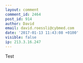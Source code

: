 ```yaml
---
layout: comment
comment_id: 2464
post_id: 914
author: David
email: david.roessli@cybmed.com
date: '2017-01-13 11:43:08 +0100'
visible: false
ip: 213.3.16.247
---
```

Test
